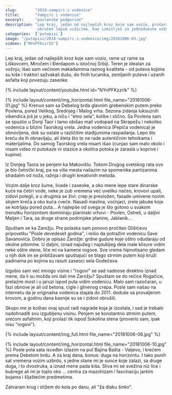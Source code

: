```yaml
---
slug:        "2018-vampiri-i-vodenice"
title:       "Vampiri i vodenice"
excerpt:     "povlenske podgorine"
description: "Lep kraj, jedan od najlepših kroz koje sam vozio, prošaran listopadnim šumama i šarmantnim zaseocima i 
              ukrašen lepim vidicima. Kao izmišljen za jednodnevne vožnje."
categories:  ['putopisi']
image: "/putopisi/2018-vampiri-i-vodenice/img/20181006-03.jpg"
videos: ["NYnPFKzzrIk"]
---
```


Lep kraj, jedan od najlepših kroz koje sam vozio, rame uz rame sa Liškovcem, Miročem i Đerdapom u istočnoj Srbiji. Teren 
je idealan za vožnju; išao sam većinom makadamima raznog kvaliteta - od puteva kojima su kiše i traktori sažvakali dušu, 
do finih tucanika, zemljanih puteva i uzanih asfalta koji povezuju zaseoke.

{% include layout/content/youtube.html id="NYnPFKzzrIk" %}

{% include layout/content/img_horizontal.html file_name="20181006-01.jpg" %}
Krenuo sam sa Debelog brda glavnim grebenskim putem preko Povlena, pored Velikog, Srednjeg i Malog vrha. Sezona zidanja 
luksuznih vikendica još je u jeku, a niču i "etno sela", kolibe i slično. Sa Povlena sam se spustio u Donji Taor i tamo 
obišao mali vodopad na Skrapežu i nekoliko vodenica u blizini Taorskog vrela. Jedna vodenica (Pepića vodenica) je 
obnovljena, dok su ostale u različitim stadijumima raspadanja. Lepo što kreću da ih obnavljaju, ali šteta što to ne rade 
autentičnim tehnikama i materijalima. Do samog Taorskog vrela nisam išao (cunjao sam malo okolo i nisam video ni putokaze 
ni stazice a okolina potoka je zarasla u koprive i kupine).

Iz Donjeg Taora se penjem ka Makovištu. Tokom Drugog svetskog rata ovo je bio četnički kraj, pa na više mesta nailazim 
na spomenike partizanima stradalim od noža, ražnja i drugih kreativnih metoda.

Vozim dalje kroz šume, livade i zaseoke, a oko mene lepe stare dinarske kuće na četiri vode, neke je zub vremena već 
uveliko načeo, krovovi upali, zidovi polegli, a u drugima se živi: crep je presložen, fasade umivene novim slojem kreča 
a oko kuća cveće. Nasadi maslina, voćnjaci, zrele jabuke koje se kotrljaju pored puta... A najlepše od svega je što 
gotovo u svakom trenutku horizontom dominiraju planinski vrhovi - Povlen, Ostreš, u daljini Maljen i Tara, sa druge 
strane podrinjske planine, Jablanik...

Spuštam se ka Zarožju. Pre polaska sam ponovo pročitao Glišićevu pripovetku "Posle devedeset godina", i rešio da 
potražim vodenicu Save Savanovića. Dobro je opisao Zarožje: grdne gudure koje oštro odudaraju od okolne pitomine. U 
daljini, iznad najužeg i najdubljeg dela male klisure vidim neke oštre stene, liče mi na kamene rogove. Sve vreme 
hipnotisano gledam u njih dok im se približavam spuštajući se blago strmim putem koji kruži padinama po kojima su rasuti 
zaseoci sela Godečeva.

Izgubio sam već mnogo visine i "rogovi" se sad nadnose direktno iznad mene, da li su možda oni dali ime Zarožju? Spuštam 
se do rečice Rogačice, prelazim most i u jaruzi ispod puta vidim vodenicu. Malo sam razočaran, u fazi obnove je ali od 
betona, cigle i glinenog crepa. Posle sam našao na internetu da je originalna vodenica stajala do 2011. doduše sa 
provaljenim krovom, a godinu dana kasnije su se i zidovi obrušili.

Skupo me je koštao ovaj spust radi nagrade koja je izostala, i sad je trebalo nadohnaditi svu izgubljenu visinu. Penjem 
se konstantno strmim putem, srećom asfaltnim, koji prolazi tik ispod Sokolina stena (proverio sam, ipak nisu "rogovi").

{% include layout/content/img_full.html file_name="20181006-06.jpg" %}

{% include layout/content/img_horizontal.html file_name="20181006-10.jpg" %}
Posle pola sata isceđen izlazim na put Bajina Bašta - Valjevo, i krećem prema Debelom brdu. A za kraj dana, bonus: duga 
na horizontu. I tako punih sat vremena vozim uzbrdo, s jedne stane mi je sunce koje zalazi, sa druge duga, i to dvostruka, 
a iznad mene pada kiša. Sliva mi se svežina niz lice i bubrege ali mi je toplo oko ... centra za mazohizam i fascinaciju 
jarkim bojama i šljaštećim predmetima.

Zatvaram krug i stižem do kola po danu, ali "ža dlaku šinko".